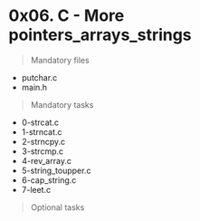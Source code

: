 # 0x06. C - More pointers_arrays_strings

> Mandatory files
+ putchar.c
+ main.h

> Mandatory tasks
+ 0-strcat.c
+ 1-strncat.c
+ 2-strncpy.c
+ 3-strcmp.c
+ 4-rev_array.c
+ 5-string_toupper.c
+ 6-cap_string.c
+ 7-leet.c

> Optional tasks
